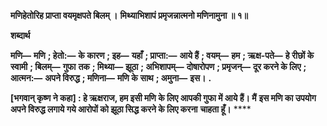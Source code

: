 **मणिहेतोरिह प्राप्ता वयमृक्षपते बिलम् ।** **मिथ्याभिशापं प्रमृजन्नात्मनो मणिनामुना ॥ १॥** 

**शब्दार्थ** 

**मणि—** **मणि** **; हेतो:—** **के कारण** **; इह—** **यहाँ** **; प्राप्ता:—** **आये हैं** **; वयम्—** **हम** **; ऋक्ष-पते—** **हे रीछों के स्वामी** **; बिलम्—** **गुफा** **तक** **; मिथ्या—** **झूठा** **; अभिशापम्—** **दोषारोपण** **; प्रमृजन्—** **दूर करने के लिए** **; आत्मन:—** **अपने विरुद्ध** **; मणिना—** **मणि के** **साथ** **; अमुना—** **इस।** **.** 

**[भगवान् कृष्ण ने कहा] : हे ऋक्षराज, हम इसी मणि के लिए आपकी गुफा में आये हैं। मैं** **इस मणि का उपयोग अपने विरुद्ध लगाये गये आरोपों को झूठा सिद्ध करने के लिए करना** **चाहता हूँ।** **** 